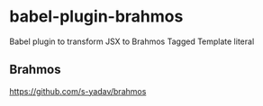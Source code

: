 # babel-plugin-brahmos
Babel plugin to transform JSX to Brahmos Tagged Template literal

## Brahmos
https://github.com/s-yadav/brahmos